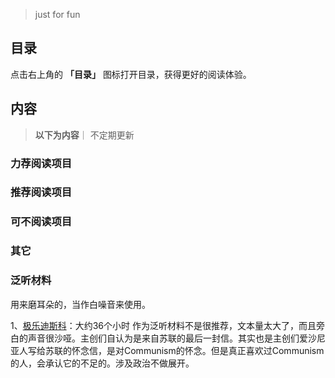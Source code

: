 > just for fun

## 目录

点击右上角的 **「目录」** 图标打开目录，获得更好的阅读体验。


## 内容
> **以下为内容**｜ 不定期更新

### 力荐阅读项目   



### 推荐阅读项目    




### 可不阅读项目


 


### 其它




<!--

-->




### 泛听材料
用来磨耳朵的，当作白噪音来使用。

1、[极乐迪斯科](https://www.douban.com/game/26935092/)：大约36个小时
作为泛听材料不是很推荐，文本量太大了，而且旁白的声音很沙哑。主创们自认为是来自苏联的最后一封信。其实也是主创们爱沙尼亚人写给苏联的怀念信，是对Communism的怀念。但是真正喜欢过Communism的人，会承认它的不足的。涉及政治不做展开。





<!-- 

-->